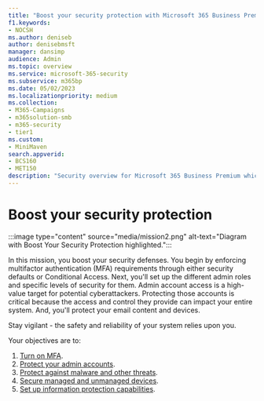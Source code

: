 ```yaml
---
title: "Boost your security protection with Microsoft 365 Business Premium"
f1.keywords:
- NOCSH
ms.author: deniseb
author: denisebmsft
manager: dansimp
audience: Admin
ms.topic: overview
ms.service: microsoft-365-security
ms.subservice: m365bp
ms.date: 05/02/2023
ms.localizationpriority: medium
ms.collection: 
- M365-Campaigns
- m365solution-smb
- m365-security
- tier1
ms.custom:
- MiniMaven
search.appverid:
- BCS160
- MET150
description: "Security overview for Microsoft 365 Business Premium which provides cybersecurity tools such as multi-factor authentication that you can use to prevent cyberattacks."
---
```


# Boost your security protection

:::image type="content" source="media/mission2.png" alt-text="Diagram with Boost Your Security Protection highlighted.":::

In this mission, you boost your security defenses. You begin by enforcing multifactor authentication (MFA) requirements through either security defaults or Conditional Access. Next, you'll set up the different admin roles and specific levels of security for them. Admin account access is a high-value target for potential cyberattackers. Protecting those accounts is critical because the access and control they provide can impact your entire system. And, you'll protect your email content and devices.

Stay vigilant - the safety and reliability of your system relies upon you.

Your objectives are to:

1. [Turn on MFA](m365bp-turn-on-mfa.md).
2. [Protect your admin accounts](m365bp-protect-admin-accounts.md).
3. [Protect against malware and other threats](m365bp-protect-against-malware-cyberthreats.md).
4. [Secure managed and unmanaged devices](m365bp-managed-unmanaged-devices.md).
5. [Set up information protection capabilities](m365bp-set-up-compliance.md).

